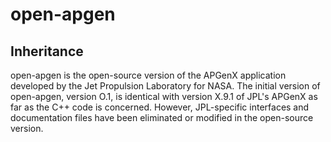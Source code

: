 # open-apgen

## Inheritance

open-apgen is the open-source version of the APGenX application developed by the Jet Propulsion Laboratory for NASA. The initial version of open-apgen, version O.1, is identical with version X.9.1 of JPL's APGenX as far as the C++ code is concerned. However, JPL-specific interfaces and documentation files have been eliminated or modified in the open-source version.
